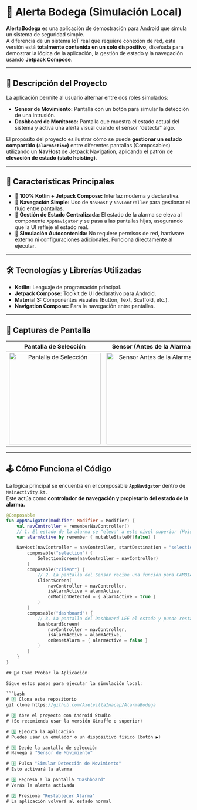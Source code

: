 # 🚨 Alerta Bodega (Simulación Local)

**AlertaBodega** es una aplicación de demostración para Android que simula un sistema de seguridad simple.  
A diferencia de un sistema IoT real que requiere conexión de red, esta versión está **totalmente contenida en un solo dispositivo**, diseñada para demostrar la lógica de la aplicación, la gestión de estado y la navegación usando **Jetpack Compose**.

---

## 📜 Descripción del Proyecto

La aplicación permite al usuario alternar entre dos roles simulados:

- **Sensor de Movimiento:** Pantalla con un botón para simular la detección de una intrusión.  
- **Dashboard de Monitoreo:** Pantalla que muestra el estado actual del sistema y activa una alerta visual cuando el sensor “detecta” algo.

El propósito del proyecto es ilustrar cómo se puede **gestionar un estado compartido (`alarmActive`)** entre diferentes pantallas (Composables) utilizando un **NavHost** de Jetpack Navigation, aplicando el patrón de **elevación de estado (state hoisting)**.

---

## 🚀 Características Principales

- 🧩 **100% Kotlin + Jetpack Compose:** Interfaz moderna y declarativa.  
- 🧭 **Navegación Simple:** Uso de `NavHost` y `NavController` para gestionar el flujo entre pantallas.  
- 🔄 **Gestión de Estado Centralizada:** El estado de la alarma se eleva al componente `AppNavigator` y se pasa a las pantallas hijas, asegurando que la UI refleje el estado real.  
- 📱 **Simulación Autocontenida:** No requiere permisos de red, hardware externo ni configuraciones adicionales. Funciona directamente al ejecutar.

---

## 🛠️ Tecnologías y Librerías Utilizadas

- **Kotlin:** Lenguaje de programación principal.  
- **Jetpack Compose:** Toolkit de UI declarativo para Android.  
- **Material 3:** Componentes visuales (Button, Text, Scaffold, etc.).  
- **Navigation Compose:** Para la navegación entre pantallas.

---

## 📸 Capturas de Pantalla

| Pantalla de Selección | Sensor (Antes de la Alarma) | Dashboard (Alarma Activada) |
|:----------------------:|:---------------------------:|:----------------------------:|
| <img width="250" alt="Pantalla de Selección" src="https://github.com/user-attachments/assets/7b73e59c-2b3b-40f7-b354-92bd451e2c58" /> | <img width="250" alt="Sensor Antes de la Alarma" src="https://github.com/user-attachments/assets/64af0094-1af8-4e64-9119-8eef5734f0a0" /> | <img width="250" alt="Dashboard Alarma Activada" src="https://github.com/user-attachments/assets/de393020-3a96-446a-b24b-aedfa4a72f8f" /> |


---

## 🕹️ Cómo Funciona el Código

La lógica principal se encuentra en el composable **`AppNavigator`** dentro de `MainActivity.kt`.  
Este actúa como **controlador de navegación y propietario del estado de la alarma.**

```kotlin
@Composable
fun AppNavigator(modifier: Modifier = Modifier) {
    val navController = rememberNavController()
    // 1. El estado de la alarma se "eleva" a este nivel superior (Hoisting State)
    var alarmActive by remember { mutableStateOf(false) }

    NavHost(navController = navController, startDestination = "selection", modifier = modifier) {
        composable("selection") {
            SelectionScreen(navController = navController)
        }
        composable("client") {
            // 2. La pantalla del Sensor recibe una función para CAMBIAR el estado
            ClientScreen(
                navController = navController,
                isAlarmActive = alarmActive,
                onMotionDetected = { alarmActive = true }
            )
        }
        composable("dashboard") {
            // 3. La pantalla del Dashboard LEE el estado y puede restablecerlo
            DashboardScreen(
                navController = navController,
                isAlarmActive = alarmActive,
                onResetAlarm = { alarmActive = false }
            )
        }
    }
}

## 🏃‍♂️ Cómo Probar la Aplicación

Sigue estos pasos para ejecutar la simulación local:

```bash
# 1️⃣ Clona este repositorio
git clone https://github.com/AxelvillaInacap/AlarmaBodega

# 2️⃣ Abre el proyecto con Android Studio
# (Se recomienda usar la versión Giraffe o superior)

# 3️⃣ Ejecuta la aplicación
# Puedes usar un emulador o un dispositivo físico (botón ▶️)

# 4️⃣ Desde la pantalla de selección
# Navega a "Sensor de Movimiento"

# 5️⃣ Pulsa "Simular Detección de Movimiento"
# Esto activará la alarma

# 6️⃣ Regresa a la pantalla "Dashboard"
# Verás la alerta activada

# 7️⃣ Presiona "Restablecer Alarma"
# La aplicación volverá al estado normal
